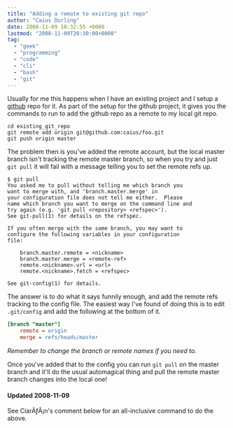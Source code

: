 ```yaml
---
title: "Adding a remote to existing git repo"
author: "Caius Durling"
date: 2008-11-09 18:32:55 +0000
lastmod: "2008-11-09T20:30:00+0000"
tag:
  - "geek"
  - "programming"
  - "code"
  - "cli"
  - "bash"
  - "git"
---
```


Usually for me this happens when I have an existing project and I setup a [github][] repo for it. As part of the setup for the github project, it gives you the commands to run to add the github repo as a remote to my local git repo.

[github]: http://github.com/

    cd existing_git_repo
    git remote add origin git@github.com:caius/foo.git
    git push origin master

The problem then is you've added the remote account, but the local master branch isn't tracking the remote master branch, so when you try and just `git pull` it will fail with a message telling you to set the remote refs up.

    $ git pull
    You asked me to pull without telling me which branch you
    want to merge with, and 'branch.master.merge' in
    your configuration file does not tell me either.  Please
    name which branch you want to merge on the command line and
    try again (e.g. 'git pull <repository> <refspec>').
    See git-pull(1) for details on the refspec.

    If you often merge with the same branch, you may want to
    configure the following variables in your configuration
    file:

        branch.master.remote = <nickname>
        branch.master.merge = <remote-ref>
        remote.<nickname>.url = <url>
        remote.<nickname>.fetch = <refspec>

    See git-config(1) for details.

The answer is to do what it says funnily enough, and add the remote refs tracking to the config file. The easiest way I've found of doing this is to edit `.git/config` and add the following at the bottom of it.

```ini
[branch "master"]
    remote = origin
    merge = refs/heads/master
```

*Remember to change the branch or remote names if you need to.*

Once you've added that to the config you can run `git pull` on the master branch and it'll do the usual automagical thing and pull the remote master branch changes into the local one!

#### Updated 2008-11-09

See CiarÃƒÂ¡n's comment below for an all-inclusive command to do the above.

